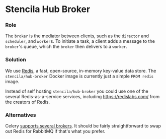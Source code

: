 # Stencila Hub Broker

### Role

The `broker` is the mediator between clients, such as the `director` and `scheduler`, and `worker`s. To initiate a task, a client adds a message to the `broker`'s queue, which the `broker` then delivers to a `worker`.

### Solution

We use [Redis](https://redis.io/), a fast, open-source, in-memory key-value data store. The `stencila/hub-broker` Docker image is currently just a simple `FROM redis` image.

Instead of self hosting `stencila/hub-broker` you could use one of the several Redis-as-a-service services, including https://redislabs.com/ from the creators of Redis.

### Alternatives

Celery [supports several brokers](https://docs.celeryproject.org/en/latest/getting-started/brokers/index.html). It should be fairly straightforward to swap out Redis for RabbitMQ if that's what you prefer.
